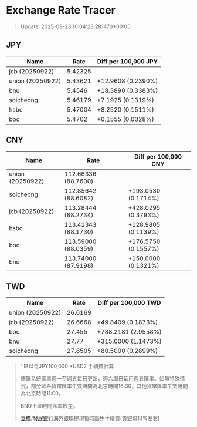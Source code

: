 # Exchange Rate Tracer

> Update: 2025-09-23 10:04:23.281470+00:00

## JPY

| Name             |    Rate | Diff per 100,000 JPY   |
|------------------|---------|------------------------|
| jcb (20250922)   | 5.42325 |                        |
| union (20250922) | 5.43621 | +12.9608 (0.2390%)     |
| bnu              | 5.4546  | +18.3890 (0.3383%)     |
| soicheong        | 5.46179 | +7.1925 (0.1319%)      |
| hsbc             | 5.47004 | +8.2520 (0.1511%)      |
| boc              | 5.4702  | +0.1555 (0.0028%)      |

## CNY

| Name             | Rate                | Diff per 100,000 CNY   |
|------------------|---------------------|------------------------|
| union (20250922) | 112.66336	(88.7600) |                        |
| soicheong        | 112.85642	(88.6082) | +193.0530 (0.1714%)    |
| jcb (20250922)   | 113.28444	(88.2734) | +428.0295 (0.3793%)    |
| hsbc             | 113.41343	(88.1730) | +128.9805 (0.1139%)    |
| boc              | 113.59000	(88.0359) | +176.5750 (0.1557%)    |
| bnu              | 113.74000	(87.9198) | +150.0000 (0.1321%)    |

## TWD

| Name             |    Rate | Diff per 100,000 TWD   |
|------------------|---------|------------------------|
| union (20250922) | 26.6169 |                        |
| jcb (20250922)   | 26.6668 | +49.8409 (0.1873%)     |
| boc              | 27.455  | +788.2181 (2.9558%)    |
| bnu              | 27.77   | +315.0000 (1.1473%)    |
| soicheong        | 27.8505 | +80.5000 (0.2899%)     |


> ¹ IB以每JPY100,000 +USD2 手續費計算
>
> 銀聯系統匯率週一至週五每日更新，週六周日延用週五匯率。如無特殊情況，部分歐系貨幣匯率生效時間為北京時間16:30，其他貨幣匯率生效時間為北京時間11:00。
>
> BNU下班時間匯率較差。
>
> [立橋](https://www.wlbank.com.mo/uploads/ueditor/file/20181211/1544536513900230.pdf)/[發展銀行](https://www.mdb.com.mo/Service_Charges_20230728.pdf)海外銀聯提現暫時豁免手續費(貴銀聯1.1%左右)

